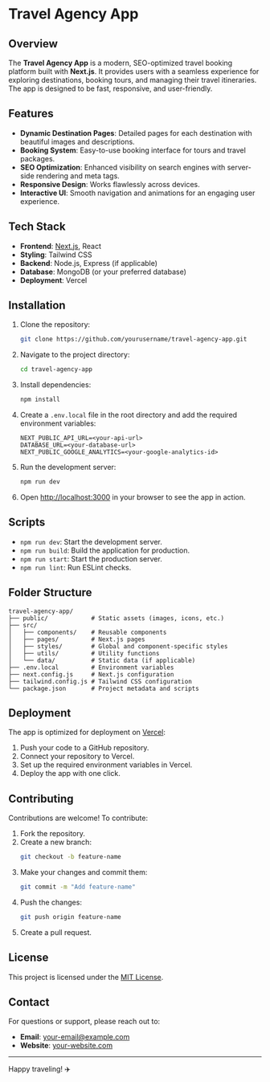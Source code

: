 # Travel Agency App

## Overview
The **Travel Agency App** is a modern, SEO-optimized travel booking platform built with **Next.js**. It provides users with a seamless experience for exploring destinations, booking tours, and managing their travel itineraries. The app is designed to be fast, responsive, and user-friendly.

## Features
- **Dynamic Destination Pages**: Detailed pages for each destination with beautiful images and descriptions.
- **Booking System**: Easy-to-use booking interface for tours and travel packages.
- **SEO Optimization**: Enhanced visibility on search engines with server-side rendering and meta tags.
- **Responsive Design**: Works flawlessly across devices.
- **Interactive UI**: Smooth navigation and animations for an engaging user experience.

## Tech Stack
- **Frontend**: [Next.js](https://nextjs.org/), React
- **Styling**: Tailwind CSS
- **Backend**: Node.js, Express (if applicable)
- **Database**: MongoDB (or your preferred database)
- **Deployment**: Vercel

## Installation

1. Clone the repository:
   ```bash
   git clone https://github.com/yourusername/travel-agency-app.git
   ```

2. Navigate to the project directory:
   ```bash
   cd travel-agency-app
   ```

3. Install dependencies:
   ```bash
   npm install
   ```

4. Create a `.env.local` file in the root directory and add the required environment variables:
   ```env
   NEXT_PUBLIC_API_URL=<your-api-url>
   DATABASE_URL=<your-database-url>
   NEXT_PUBLIC_GOOGLE_ANALYTICS=<your-google-analytics-id>
   ```

5. Run the development server:
   ```bash
   npm run dev
   ```

6. Open [http://localhost:3000](http://localhost:3000) in your browser to see the app in action.

## Scripts
- `npm run dev`: Start the development server.
- `npm run build`: Build the application for production.
- `npm run start`: Start the production server.
- `npm run lint`: Run ESLint checks.

## Folder Structure
```
travel-agency-app/
├── public/            # Static assets (images, icons, etc.)
├── src/
│   ├── components/    # Reusable components
│   ├── pages/         # Next.js pages
│   ├── styles/        # Global and component-specific styles
│   ├── utils/         # Utility functions
│   └── data/          # Static data (if applicable)
├── .env.local         # Environment variables
├── next.config.js     # Next.js configuration
├── tailwind.config.js # Tailwind CSS configuration
└── package.json       # Project metadata and scripts
```

## Deployment
The app is optimized for deployment on [Vercel](https://vercel.com/):

1. Push your code to a GitHub repository.
2. Connect your repository to Vercel.
3. Set up the required environment variables in Vercel.
4. Deploy the app with one click.

## Contributing
Contributions are welcome! To contribute:
1. Fork the repository.
2. Create a new branch:
   ```bash
   git checkout -b feature-name
   ```
3. Make your changes and commit them:
   ```bash
   git commit -m "Add feature-name"
   ```
4. Push the changes:
   ```bash
   git push origin feature-name
   ```
5. Create a pull request.

## License
This project is licensed under the [MIT License](LICENSE).

## Contact
For questions or support, please reach out to:
- **Email**: your-email@example.com
- **Website**: [your-website.com](https://your-website.com)

---

Happy traveling! ✈️


